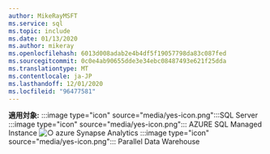 ```yaml
---
author: MikeRayMSFT
ms.service: sql
ms.topic: include
ms.date: 01/13/2020
ms.author: mikeray
ms.openlocfilehash: 6013d008adab2e4b4df5f19057798da83c087fed
ms.sourcegitcommit: 0c0e4ab90655dde3e34ebc08487493e621f25dda
ms.translationtype: MT
ms.contentlocale: ja-JP
ms.lasthandoff: 12/01/2020
ms.locfileid: "96477581"
---
```

<Token>**適用対象:** :::image type="icon" source="media/yes-icon.png":::SQL Server :::image type="icon" source="media/yes-icon.png"::: AZURE SQL Managed Instance ![ ○ ](media/yes-icon.png) azure Synapse Analytics :::image type="icon" source="media/yes-icon.png"::: Parallel Data Warehouse</Token>
